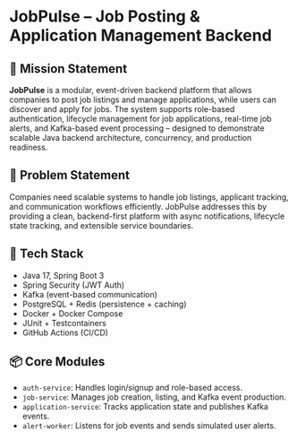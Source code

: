 # JobPulse – Job Posting & Application Management Backend

## 🚀 Mission Statement
**JobPulse** is a modular, event-driven backend platform that allows companies to post job listings and manage applications, while users can discover and apply for jobs. The system supports role-based authentication, lifecycle management for job applications, real-time job alerts, and Kafka-based event processing – designed to demonstrate scalable Java backend architecture, concurrency, and production readiness.

## 📌 Problem Statement
Companies need scalable systems to handle job listings, applicant tracking, and communication workflows efficiently. JobPulse addresses this by providing a clean, backend-first platform with async notifications, lifecycle state tracking, and extensible service boundaries.

## 🧠 Tech Stack
- Java 17, Spring Boot 3
- Spring Security (JWT Auth)
- Kafka (event-based communication)
- PostgreSQL + Redis (persistence + caching)
- Docker + Docker Compose
- JUnit + Testcontainers
- GitHub Actions (CI/CD)

## 📦 Core Modules
- `auth-service`: Handles login/signup and role-based access.
- `job-service`: Manages job creation, listing, and Kafka event production.
- `application-service`: Tracks application state and publishes Kafka events.
- `alert-worker`: Listens for job events and sends simulated user alerts.